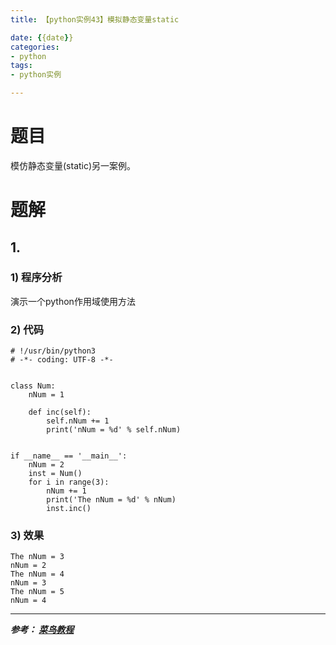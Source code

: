 ```yaml
---
title: 【python实例43】模拟静态变量static

date: {{date}}
categories:
- python
tags:
- python实例

---
```

# 题目
模仿静态变量(static)另一案例。
# 题解
## 1.
### 1) 程序分析
演示一个python作用域使用方法
### 2) 代码

```
# !/usr/bin/python3
# -*- coding: UTF-8 -*-


class Num:
    nNum = 1

    def inc(self):
        self.nNum += 1
        print('nNum = %d' % self.nNum)


if __name__ == '__main__':
    nNum = 2
    inst = Num()
    for i in range(3):
        nNum += 1
        print('The nNum = %d' % nNum)
        inst.inc()

```

### 3) 效果
```
The nNum = 3
nNum = 2
The nNum = 4
nNum = 3
The nNum = 5
nNum = 4
```


---
***参考：
[菜鸟教程](https://www.runoob.com/python/python-100-examples.html)***
